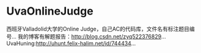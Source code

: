 # UvaOnlineJudge
西班牙Valladolid大学的Online Judge，自己AC的代码库，文件名有标注题目编号...
我的博客有解题报告：http://blog.csdn.net/zyq522376829...
UvaHuning:http://uhunt.felix-halim.net/id/744434...
